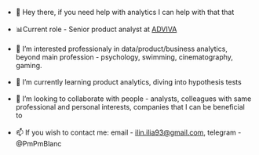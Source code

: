 - 👋 Hey there, if you need help with analytics I can help with that that<br /><br />
- :bar_chart:Current role - Senior product analyst at [ADVIVA](https://adviva.com)<br /><br />
- 👀 I’m interested professionaly in data/product/business analytics, beyond main profession - psychology, swimming, cinematography, gaming.<br /><br />
- 🌱 I’m currently learning product analytics, diving into hypothesis tests<br /><br />
- 💞️ I’m looking to collaborate with people - analysts, colleagues with same professional and personal interests, companies that I can be beneficial to<br /><br />
- 📫 If you wish to contact me: email - ilin.ilia93@gmail.com, telegram - @PmPmBlanc<br /><br />

<!---
Elijah-Il/Elijah-Il is a ✨ special ✨ repository because its `README.md` (this file) appears on your GitHub profile.
You can click the Preview link to take a look at your changes.
--->
